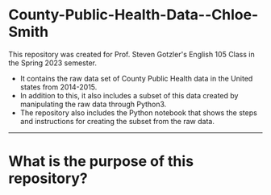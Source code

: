 # County-Public-Health-Data--Chloe-Smith
This repository was created for Prof. Steven Gotzler's English 105 Class in the Spring 2023 semester.
- It contains the raw data set of County Public Health data in the United states from 2014-2015.
- In addition to this, it also includes a subset of this data created by manipulating the raw data through Python3.
- The repository also includes the Python notebook that shows the steps and instructions for creating the subset from the raw data. 
------
# What is the purpose of this repository?
